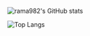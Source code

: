 ![rama982's GitHub stats](https://github-readme-stats.vercel.app/api?username=rama982&show_icons=true&theme=transparent)

![Top Langs](https://github-readme-stats.vercel.app/api/top-langs/?username=rama982&layout=compact)

